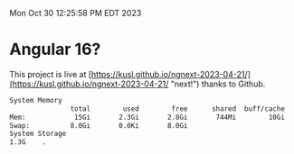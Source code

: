 Mon Oct 30 12:25:58 PM EDT 2023

# Angular 16?


This project is live at [https://kusl.github.io/ngnext-2023-04-21/](https://kusl.github.io/ngnext-2023-04-21/ "next!") thanks to Github.

```bash
System Memory
               total        used        free      shared  buff/cache   available
Mem:            15Gi       2.3Gi       2.8Gi       744Mi        10Gi        11Gi
Swap:          8.0Gi       0.0Ki       8.0Gi
System Storage
1.3G	.
```
